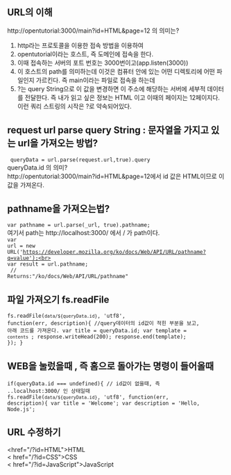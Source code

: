 ## URL의 이해
http://opentutorial:3000/main?id=HTML&page=12 의 의미는?<br> 
1. http라는 프로토콜을 이용한 접속 방법을 이용하여
2. opentutorial이라는 호스트, 즉 도메인에 접속을 한다.
3. 이때 접속하는 서버의 포트 번호는 3000번이고(app.listen(3000))
4. 이 호스트의 path를 의미하는데 이것은 컴퓨터 안에 있는 어떤 디렉토리에 어떤 파일인지 가르킨다. 즉 main이라는 파일로 접속을 하는데
5. ?는 query String으로 이 값을 변경하면 이 주소에 해당하는 서버에 세부적 데이터를 전달한다. 즉 내가 읽고 싶은 정보는 HTML 이고 이때의 페이지는 12페이지다. 이런 쿼리 스트링의 시작은 ?로 약속되어있다.


## request url parse query String : 문자열을 가지고 있는 url을 가져오는 방법? 
<code> queryData = url.parse(request.url,true).query </code> <br>
queryData.id 의 의미?<br>
http://opentutorial:3000/main?id=HTML&page=12에서 id 값은 HTML이므로 이 값을 가져온다.

## pathname을 가져오는법?
<code>var pathname = url.parse(_url, true).pathname;</code><br>
여기서 path는 http://localhost:3000/ 에서  / 가 path이다. <br>
<code>var url = new URL('https://developer.mozilla.org/ko/docs/Web/API/URL/pathname?q=value');<br>
var result = url.pathname;<br> // Returns:"/ko/docs/Web/API/URL/pathname"</code>

## 파일 가져오기 fs.readFile
<code>fs.readFile(`data/${queryData.id}`, 'utf8', function(err, description){ //query데이터의 id값이 적힌 부분을 보고, 아래 코드를 가져온다.
          var title = queryData.id;
          var template = `contents
          `;
          response.writeHead(200);
          response.end(template);
        });
      }</code>
      
## WEB을 눌렀을때 , 즉 홈으로 돌아가는 명령이 들어올때
<code>if(queryData.id === undefined){ // id값이 없을때, 즉 ..localhost:3000/ 인 상태일때
        fs.readFile(`data/${queryData.id}`, 'utf8', function(err, description){
          var title = 'Welcome';
          var description = 'Hello, Node.js';</code>
          
          
## URL 수정하기
<href="/?id=HTML">HTML</a><br>
< href="/?id=CSS">CSS</a><br>
< href="/?id=JavaScript">JavaScript</a><br>
